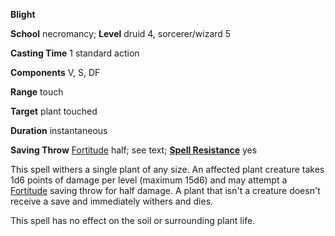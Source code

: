  **Blight**

**School** necromancy; **Level** druid 4, sorcerer/wizard 5

**Casting Time** 1 standard action

**Components** V, S, DF

**Range** touch

**Target** plant touched

**Duration** instantaneous

**Saving Throw** [Fortitude](../combat.md#_fortitude) half; see text; **[Spell Resistance](../glossary.md#_spell-resistance)** yes

This spell withers a single plant of any size. An affected plant creature takes 1d6 points of damage per level (maximum 15d6) and may attempt a [Fortitude](../combat.md#_fortitude) saving throw for half damage. A plant that isn't a creature doesn't receive a save and immediately withers and dies.

This spell has no effect on the soil or surrounding plant life.

